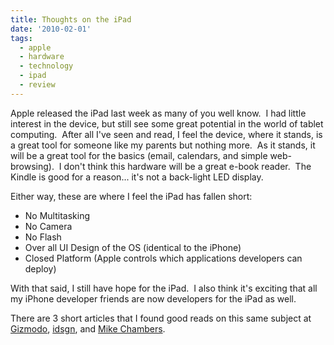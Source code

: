 ```yaml
---
title: Thoughts on the iPad
date: '2010-02-01'
tags:
  - apple
  - hardware
  - technology
  - ipad
  - review
---
```


Apple released the iPad last week as many of you well know.  I had little interest in the device, but still see some great potential in the world of tablet computing.  After all I've seen and read, I feel the device, where it stands, is a great tool for someone like my parents but nothing more.  As it stands, it will be a great tool for the basics (email, calendars, and simple web-browsing).  I don't think this hardware will be a great e-book reader.  The Kindle is good for a reason... it's not a back-light LED display.

Either way, these are where I feel the iPad has fallen short:

-   No Multitasking
-   No Camera
-   No Flash
-   Over all UI Design of the OS (identical to the iPhone)
-   Closed Platform (Apple controls which applications developers can deploy)

With that said, I still have hope for the iPad.  I also think it's exciting that all my iPhone developer friends are now developers for the iPad as well.

There are 3 short articles that I found good reads on this same subject at [Gizmodo](https://i.gizmodo.com/5458382/8-things-that-suck-about-the-ipad), [idsgn](https://www.idsgn.org/posts/ipad-the-forgotten-details/), and [Mike Chambers](https://www.mikechambers.com/blog/2010/01/28/some-personal-thoughts-on-apple-and-the-trend-towards-closed-platforms/).
